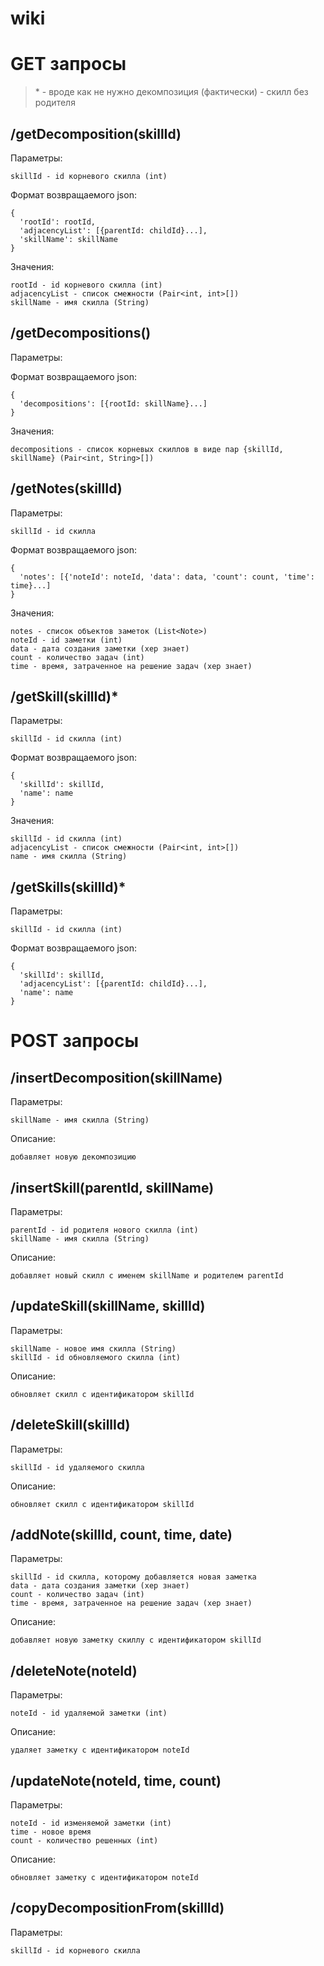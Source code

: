 # wiki

GET запросы
===========

>\* - вроде как не нужно
>декомпозиция (фактически) - скилл без родителя


/getDecomposition(skillId)
--------------------------
    
Параметры:

    skillId - id корневого скилла (int)

Формат возвращаемого json:

    {
      'rootId': rootId,
      'adjacencyList': [{parentId: childId}...],
      'skillName': skillName
    }
        
Значения:

    rootId - id корневого скилла (int)
    adjacencyList - список смежности (Pair<int, int>[])
    skillName - имя скилла (String)
    
/getDecompositions()
--------------------------
    
Параметры:

Формат возвращаемого json:

    {
      'decompositions': [{rootId: skillName}...]
    }
        
Значения:

    decompositions - список корневых скиллов в виде пар {skillId, skillName} (Pair<int, String>[])
    
/getNotes(skillId)
------------------

Параметры:
    
    skillId - id скилла

Формат возвращаемого json:

    {
      'notes': [{'noteId': noteId, 'data': data, 'count': count, 'time': time}...]
    }
    
Значения:

    notes - список объектов заметок (List<Note>)
    noteId - id заметки (int)
    data - дата создания заметки (хер знает)
    count - количество задач (int)
    time - время, затраченное на решение задач (хер знает)
  
/getSkill(skillId)\*
------------------

Параметры:

    skillId - id скилла (int)
    
Формат возвращаемого json:

    {
      'skillId': skillId,
      'name': name
    }
    
Значения:

    skillId - id скилла (int)
    adjacencyList - список смежности (Pair<int, int>[])
    name - имя скилла (String)

/getSkills(skillId)\*
------------------

Параметры:

    skillId - id скилла (int)
    
Формат возвращаемого json:

    {
      'skillId': skillId,
      'adjacencyList': [{parentId: childId}...],
      'name': name
    }
    
POST запросы
============

/insertDecomposition(skillName)
-------------------------------

Параметры:

    skillName - имя скилла (String)
    
Описание:

    добавляет новую декомпозицию
    
/insertSkill(parentId, skillName)
------------------

Параметры:

    parentId - id родителя нового скилла (int)
    skillName - имя скилла (String)
    
Описание:

    добавляет новый скилл с именем skillName и родителем parentId

/updateSkill(skillName, skillId)
------------------

Параметры:

    skillName - новое имя скилла (String)
    skillId - id обновляемого скилла (int)
    
Описание:

    обновляет скилл с идентификатором skillId
    
/deleteSkill(skillId)
------------------

Параметры:

    skillId - id удаляемого скилла
    
Описание:

    обновляет скилл с идентификатором skillId
    
/addNote(skillId, count, time, date)
------------------------------------

Параметры:

    skillId - id скилла, которому добавляется новая заметка
    data - дата создания заметки (хер знает)
    count - количество задач (int)
    time - время, затраченное на решение задач (хер знает)

Описание:

    добавляет новую заметку скиллу с идентификатором skillId
    
/deleteNote(noteId)
-------------------

Параметры:

    noteId - id удаляемой заметки (int)
    
Описание:

    удаляет заметку с идентификатором noteId
    
/updateNote(noteId, time, count)
------------------------------------

Параметры:

    noteId - id изменяемой заметки (int)
    time - новое время
    count - количество решенных (int)
    
Описание:

    обновляет заметку с идентификатором noteId
    
/copyDecompositionFrom(skillId)
-------------------------------

Параметры:

    skillId - id корневого скилла
    
